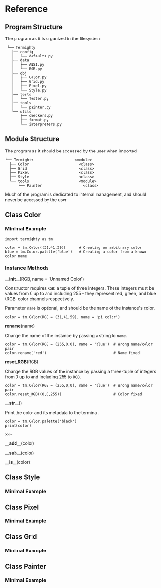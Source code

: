 # Reference

## Program Structure
The program as it is organized in the filesystem

     └── Termighty
       ├── config
       │   └── defaults.py
       ├── data
       │   ├── ANSI.py
       │   └── RGB.py
       ├── obj
       │   ├── Color.py
       │   ├── Grid.py
       │   ├── Pixel.py
       │   └── Style.py
       ├── tests
       │   └── Tester.py
       ├── tools
       │   └── painter.py
       └── utils
           ├── checkers.py
           ├── format.py
           └── interpreters.py

## Module Structure
The program as it should be accessed by the user when imported

    └── Termighty                   <module>
      ├── Color                       <class>
      ├── Grid                        <class>
      ├── Pixel                       <class>
      ├── Style                       <class>
      └── tools                       <module>
          └── Painter                   <class>

Much of the program is dedicated to internal management, and should never be
accessed by the user

## Class Color

### Minimal Example

    import termighty as tm

    color = tm.Color((31,41,59))      # Creating an arbitrary color
    blue = tm.Color.palette('blue')   # Creating a color from a known color name

### Instance Methods

**\_\_init\_\_**(RGB, name = 'Unnamed Color')

Constructor requires `RGB`: a tuple of three integers.  These integers must be values from 0 up to and including 255 – they represent red, green, and blue (RGB) color channels respectively.

Parameter `name` is optional, and should be the name of the instance's color.

    color = tm.Color(RGB = (31,41,59), name = 'pi color')

**rename**(name)

Change the name of the instance by passing a string to `name`.

    color = tm.Color(RGB = (255,0,0), name = 'blue')  # Wrong name/color pair
    color.rename('red')                               # Name fixed


**reset_RGB**(RGB)

Change the RGB values of the instance by passing a three-tuple of integers from 0 up to and including 255 to `RGB`.

    color = tm.Color(RGB = (255,0,0), name = 'blue')  # Wrong name/color pair
    color.reset_RGB((0,0,255))                        # Color fixed

**\_\_str\_\_**()

Print the color and its metadata to the terminal.

    color = tm.Color.palette('black')
    print(color)

    >>> 



**\_\_add\_\_**(color)

**\_\_sub\_\_**(color)

**\_\_is\_\_**(color)

## Class Style

### Minimal Example

## Class Pixel

### Minimal Example

## Class Grid

### Minimal Example

## Class Painter

### Minimal Example

